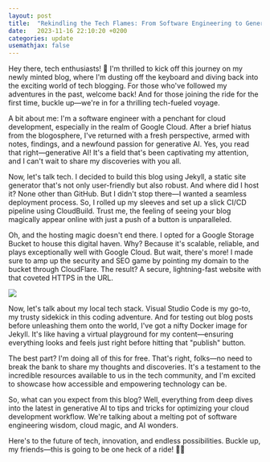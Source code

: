 ```yaml
---
layout: post
title:  "Rekindling the Tech Flames: From Software Engineering to Generative AI"
date:   2023-11-16 22:10:20 +0200
categories: update
usemathjax: false
---
```


Hey there, tech enthusiasts! 👋 I'm thrilled to kick off this journey on my newly minted blog, where I'm dusting off the keyboard and diving back into the exciting world of tech blogging. For those who've followed my adventures in the past, welcome back! And for those joining the ride for the first time, buckle up—we're in for a thrilling tech-fueled voyage.

A bit about me: I'm a software engineer with a penchant for cloud development, especially in the realm of Google Cloud. After a brief hiatus from the blogosphere, I've returned with a fresh perspective, armed with notes, findings, and a newfound passion for generative AI. Yes, you read that right—generative AI! It's a field that's been captivating my attention, and I can't wait to share my discoveries with you all.

Now, let's talk tech. I decided to build this blog using Jekyll, a static site generator that's not only user-friendly but also robust. And where did I host it? None other than GitHub. But I didn't stop there—I wanted a seamless deployment process. So, I rolled up my sleeves and set up a slick CI/CD pipeline using CloudBuild. Trust me, the feeling of seeing your blog magically appear online with just a push of a button is unparalleled.

Oh, and the hosting magic doesn't end there. I opted for a Google Storage Bucket to house this digital haven. Why? Because it's scalable, reliable, and plays exceptionally well with Google Cloud. But wait, there's more! I made sure to amp up the security and SEO game by pointing my domain to the bucket through CloudFlare. The result? A secure, lightning-fast website with that coveted HTTPS in the URL.

![](/from-software-engineering-to-generative-ai/deploy-process-td.svg)

Now, let's talk about my local tech stack. Visual Studio Code is my go-to, my trusty sidekick in this coding adventure. And for testing out blog posts before unleashing them onto the world, I've got a nifty Docker image for Jekyll. It's like having a virtual playground for my content—ensuring everything looks and feels just right before hitting that "publish" button.

The best part? I'm doing all of this for free. That's right, folks—no need to break the bank to share my thoughts and discoveries. It's a testament to the incredible resources available to us in the tech community, and I'm excited to showcase how accessible and empowering technology can be.

So, what can you expect from this blog? Well, everything from deep dives into the latest in generative AI to tips and tricks for optimizing your cloud development workflow. We're talking about a melting pot of software engineering wisdom, cloud magic, and AI wonders.

Here's to the future of tech, innovation, and endless possibilities. Buckle up, my friends—this is going to be one heck of a ride! 🚀✨